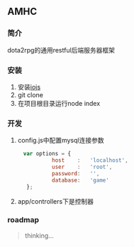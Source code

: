 ## AMHC

### 简介
dota2rpg的通用restful后端服务器框架

### 安装
1. 安装[iojs](https://iojs.org/zh/index.html)
2. git clone
3. 在项目根目录运行node index

### 开发
1. config.js中配置mysql连接参数
````javascript
     var options = {
              host    :   'localhost',
              user    :   'root',
              password:   '',
              database:   'game'
      };
````
2. app/controllers下是控制器

### roadmap
> thinking...